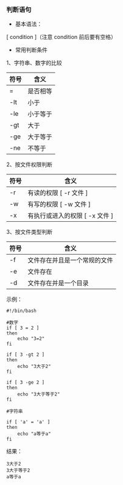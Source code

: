 ### 判断语句

* 基本语法：

[ condition ]（注意 condition 前后要有空格）

* 常用判断条件

1、字符串、数字的比较

符号|含义
---|---
=|是否相等
-lt|小于
-le|小于等于
-gt|大于
-ge|大于等于
-ne|不等于

2、按文件权限判断

符号|含义
---|---
-r|有读的权限 [ -r 文件 ]
-w|有写的权限 [ -w 文件 ]
-x|有执行或进入的权限 [ -x 文件 ]

3、按文件类型判断

符号|含义
---|---
-f|文件存在并且是一个常规的文件
-e|文件存在
-d|文件存在并是一个目录

示例：
```
#!/bin/bash

#数字
if [ 3 = 2 ]
then
	echo "3=2"
fi

if [ 3 -gt 2 ]
then
	echo "3大于2"
fi

if [ 3 -ge 2 ]
then
	echo "3大于等于2"
fi

#字符串

if [ 'a' = 'a' ]
then
	echo "a等于a"
fi
```

结果：
```
3大于2
3大于等于2
a等于a
```

